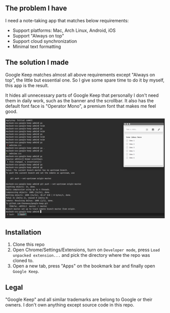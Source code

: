 ## The problem I have

I need a note-taking app that matches below requirements:

* Support platforms: Mac, Arch Linux, Android, iOS
* Support "Always on top"
* Support cloud synchronization
* Minimal text formatting

## The solution I made

Google Keep matches almost all above requirements except "Always on top", the little but essential one. So I give some spare time to do it by myself, this app is the result.

It hides all unnecessary parts of Google Keep that personally I don't need them in daily work, such as the banner and the scrollbar. It also has the default font face is "Operator Mono", a premium font that makes me feel good.

![screenshot](/screenshot.png?raw=true)

## Installation

1. Clone this repo
2. Open Chrome/Settings/Extensions, turn on `Developer mode`, press `Load unpacked extension...` and pick the directory where the repo was cloned to.
3. Open a new tab, press "Apps" on the bookmark bar and finally open `Google Keep`.

## Legal

"Google Keep" and all similar trademarks are belong to Google or their owners. I don't own anything except source code in this repo.
